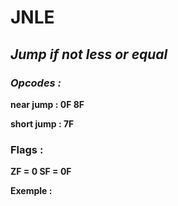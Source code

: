 # JNLE

## *Jump if not less or equal*

### *Opcodes :*

**near jump   : 0F 8F**

**short jump : 7F**

### Flags :

**ZF = 0
SF = 0F**

 

**Exemple :**